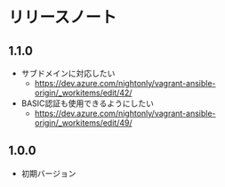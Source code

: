 # リリースノート

## 1.1.0

- サブドメインに対応したい
  - https://dev.azure.com/nightonly/vagrant-ansible-origin/_workitems/edit/42/
- BASIC認証も使用できるようにしたい
  - https://dev.azure.com/nightonly/vagrant-ansible-origin/_workitems/edit/49/

## 1.0.0

- 初期バージョン
